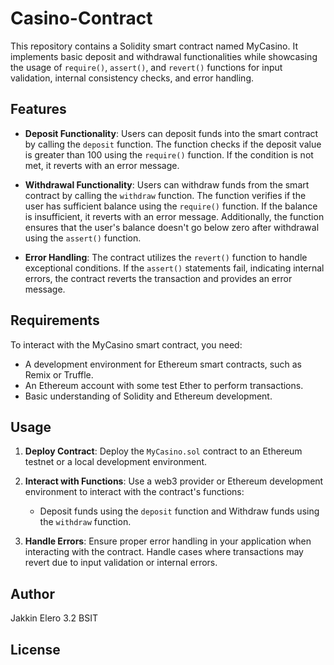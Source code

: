 # Casino-Contract

This repository contains a Solidity smart contract named MyCasino. It implements basic deposit and withdrawal functionalities while showcasing the usage of `require()`, `assert()`, and `revert()` functions for input validation, internal consistency checks, and error handling.

## Features

- **Deposit Functionality**: Users can deposit funds into the smart contract by calling the `deposit` function. The function checks if the deposit value is greater than 100 using the `require()` function. If the condition is not met, it reverts with an error message.

- **Withdrawal Functionality**: Users can withdraw funds from the smart contract by calling the `withdraw` function. The function verifies if the user has sufficient balance using the `require()` function. If the balance is insufficient, it reverts with an error message. Additionally, the function ensures that the user's balance doesn't go below zero after withdrawal using the `assert()` function.

- **Error Handling**: The contract utilizes the `revert()` function to handle exceptional conditions. If the `assert()` statements fail, indicating internal errors, the contract reverts the transaction and provides an error message.

## Requirements

To interact with the MyCasino smart contract, you need:

- A development environment for Ethereum smart contracts, such as Remix or Truffle.
- An Ethereum account with some test Ether to perform transactions.
- Basic understanding of Solidity and Ethereum development.

## Usage

1. **Deploy Contract**: Deploy the `MyCasino.sol` contract to an Ethereum testnet or a local development environment.

2. **Interact with Functions**: Use a web3 provider or Ethereum development environment to interact with the contract's functions:
   - Deposit funds using the `deposit` function and Withdraw funds using the `withdraw` function.

3. **Handle Errors**: Ensure proper error handling in your application when interacting with the contract. Handle cases where transactions may revert due to input validation or internal errors.

## Author

Jakkin Elero
3.2 BSIT

## License
